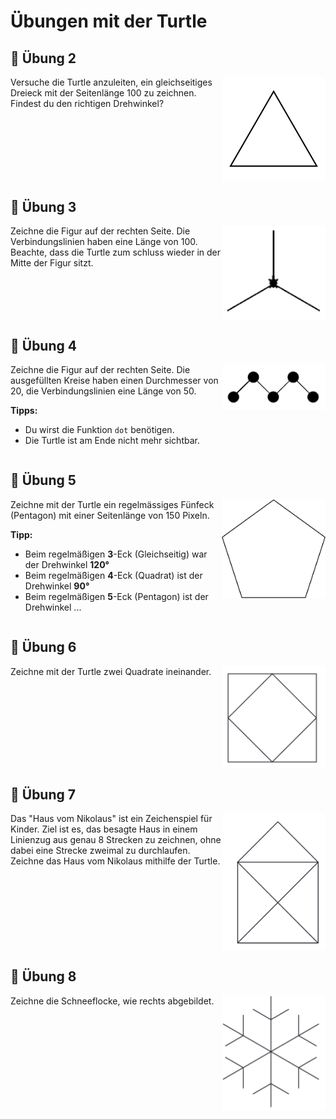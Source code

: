 # Übungen mit der Turtle 


## 📝 Übung 2
<img style="float: right; width:33%" src="./images/bsp02.png">
Versuche die Turtle anzuleiten, ein gleichseitiges Dreieck mit der Seitenlänge 100 zu zeichnen. Findest du den richtigen Drehwinkel?
<div style="clear:both;"></div>

## 📝 Übung 3
<img style="float: right; width:33%" src="./images/bsp03.png">
Zeichne die Figur auf der rechten Seite.
Die Verbindungslinien haben eine Länge von 100.
Beachte, dass die Turtle zum schluss wieder in der Mitte
der Figur sitzt.
<div style="clear:both;"></div>


## 📝 Übung 4
<img style="float: right; width:33%" src="./images/bsp04.png">
Zeichne die Figur auf der rechten Seite.
Die ausgefüllten Kreise haben einen Durchmesser von 20,
die Verbindungslinien eine Länge von 50.

**Tipps:** 

+ Du wirst die Funktion `dot` benötigen.
+ Die Turtle ist am Ende nicht mehr sichtbar.

<div style="clear:both;"></div>

## 📝 Übung 5
<img style="float: right; width:33%" src="./images/bsp05.png">
Zeichne mit der Turtle ein regelmässiges Fünfeck (Pentagon) mit
einer Seitenlänge von 150 Pixeln.

**Tipp:**

+ Beim regelmäßigen **3**-Eck (Gleichseitig) war der Drehwinkel **120°**
+ Beim regelmäßigen **4**-Eck (Quadrat) ist der Drehwinkel **90°**
+ Beim regelmäßigen **5**-Eck (Pentagon) ist der Drehwinkel ...

<div style="clear:both;"></div>

## 📝 Übung 6
<img style="float: right; width:33%" src="./images/bsp06.png" alt="Beispiel 6">
Zeichne mit der Turtle zwei Quadrate ineinander.
<div style="clear:both;"></div>

## 📝 Übung 7
<img style="float: right; width:33%" src="./images/bsp07.png">
Das "Haus vom Nikolaus" ist ein Zeichenspiel für Kinder.
Ziel ist es, das besagte Haus in einem Linienzug aus genau 8 Strecken zu zeichnen,
ohne dabei eine Strecke zweimal zu durchlaufen.
Zeichne das Haus vom Nikolaus mithilfe der Turtle. 
<div style="clear:both;"></div>

## 📝 Übung 8
<img style="float: right; width:33%" src="./images/bsp08.png">
Zeichne die Schneeflocke, wie rechts abgebildet.
<div style="clear:both;"></div>

